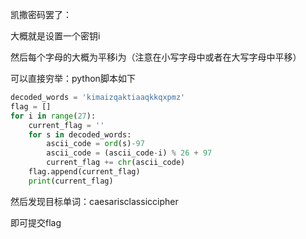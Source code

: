 凯撒密码罢了：

大概就是设置一个密钥i

然后每个字母的大概为平移i为（注意在小写字母中或者在大写字母中平移）

可以直接穷举：python脚本如下

```python
decoded_words = 'kimaizqaktiaaqkkqxpmz'
flag = []
for i in range(27):
    current_flag = ''
    for s in decoded_words:
        ascii_code = ord(s)-97
        ascii_code = (ascii_code-i) % 26 + 97
        current_flag += chr(ascii_code)
    flag.append(current_flag)
    print(current_flag)
```

然后发现目标单词：caesarisclassiccipher

即可提交flag